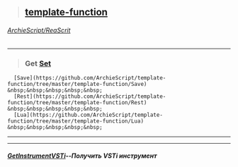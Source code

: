 >## [template-function](https://github.com/ArchieScript/template-function)
###### [ArchieScript/ReaScrit](https://github.com/ArchieScript/ReaScrit)
------------------------------------------------------------------------------------------------------------------
>###  Get [Set](https://github.com/ArchieScript/template-function/tree/master/template-function/Set)     &nbsp;&nbsp;&nbsp;&nbsp;&nbsp;  
      [Save](https://github.com/ArchieScript/template-function/tree/master/template-function/Save)   &nbsp;&nbsp;&nbsp;&nbsp;&nbsp;  
      [Rest](https://github.com/ArchieScript/template-function/tree/master/template-function/Rest)   &nbsp;&nbsp;&nbsp;&nbsp;&nbsp;
      [Lua](https://github.com/ArchieScript/template-function/tree/master/template-function/Lua)     &nbsp;&nbsp;&nbsp;&nbsp;&nbsp;
---
- - - - - - - - - - - - - - - - - - - - - - - - - - - - - - - - - - - - - - - - - - - - - - - - - - - - - - - - - 


##### [GetInstrumentVSTi](https://github.com/ArchieScript/template-function/blob/master/template-function/Get/GetInstrumentVSTi.lua)--Получить VSTi инструмент

